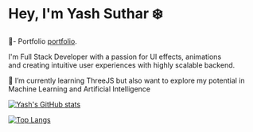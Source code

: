 

# Hey, I'm Yash Suthar ❄️


🎨- Portfolio [portfolio](https://yashsuthar.netlify.app/).
                                                                                           

I'm Full Stack Developer with a passion for UI effects, animations             
and creating intuitive user experiences with highly scalable backend.


🌱 I’m currently learning ThreeJS but also want to explore my 
potential in Machine Learning and Artificial Intelligence







[![Yash's GitHub stats](https://github-readme-stats.vercel.app/api?username=yashsuthar010)](https://github.com/yashsuthar010/github-readme-stats)


[![Top Langs](https://github-readme-stats.vercel.app/api/top-langs/?username=yashsuthar010)](https://github.com/yashsuthar010/github-readme-stats)




